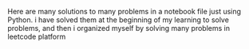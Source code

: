 Here are many solutions to many problems in a notebook file just using Python.
i have solved them at the beginning of my learning to solve problems,
and then i organized myself by solving many problems in leetcode platform
